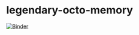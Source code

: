 # legendary-octo-memory

[![Binder](https://mybinder.org/badge_logo.svg)](https://mybinder.org/v2/gh/colefemeno/legendary-octo-memory/master)
